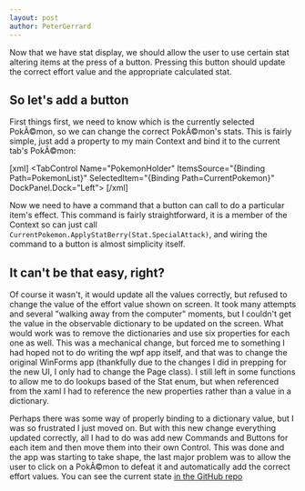 ```yaml
---
layout: post
author: PeterGerrard
---
```

<p>Now that we have stat display, we should allow the user to use certain stat altering items at the press of a button. Pressing this button should update the correct effort value and the appropriate calculated stat.</p>

<h2>So let's add a button</h2>

<p>First things first, we need to know which is the currently selected PokÃ©mon, so we can change the correct PokÃ©mon's stats. This is fairly simple, just add a property to my main Context and bind it to the current tab's PokÃ©mon:</p>

[xml]
&lt;TabControl Name=&quot;PokemonHolder&quot; ItemsSource=&quot;{Binding Path=PokemonList}&quot; SelectedItem=&quot;{Binding Path=CurrentPokemon}&quot; DockPanel.Dock=&quot;Left&quot;&gt;
[/xml]

<p>Now we need to have a command that a button can call to do a particular item's effect. This command is fairly straightforward, it is a member of the Context so can just call <code>CurrentPokemon.ApplyStatBerry(Stat.SpecialAttack)</code>, and wiring the command to a button is almost simplicity itself.</p>

<h2>It can't be that easy, right?</h2>

<p>Of course it wasn't, it would update all the values correctly, but refused to change the value of the effort value shown on screen. It took many attempts and several "walking away from the computer" moments, but I couldn't get the value in the observable dictionary to be updated on the screen. What would work was to remove the dictionaries and use six properties for each one as well. This was a mechanical change, but forced me to something I had hoped not to do writing the wpf app itself, and that was to change the original WinForms app (thankfully due to the changes I did in prepping for the new UI, I only had to change the Page class). I still left in some functions to allow me to do lookups based of the Stat enum, but when referenced from the xaml I had to reference the new properties rather than a value in a dictionary.</p>

<p>Perhaps there was some way of properly binding to a dictionary value, but I was so frustrated I just moved on. But with this new change everything updated correctly, all I had to do was add new Commands and Buttons for each item and then move them into their own Control. This was done and the app was starting to take shape, the last major problem was to allow the user to click on a PokÃ©mon to defeat it and automatically add the correct effort values. You can see the current state <a href="https://github.com/PeterGerrard/EVTracker/tree/02b023220ffccffba163821cf4e6bef4f0a14b8a">in the GitHub repo</a></p>

